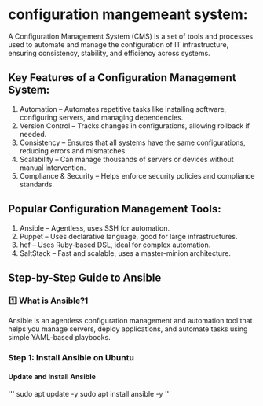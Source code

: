 # configuration mangemeant system:

A Configuration Management System (CMS) is a set of tools and processes used to automate and manage the configuration of IT infrastructure, ensuring consistency, stability, and efficiency across systems.

## Key Features of a Configuration Management System:

1. Automation – Automates repetitive tasks like installing software, configuring servers, and managing dependencies.
2. Version Control – Tracks changes in configurations, allowing rollback if needed.
3. Consistency – Ensures that all systems have the same configurations, reducing errors and mismatches.
4. Scalability – Can manage thousands of servers or devices without manual intervention.
5. Compliance & Security – Helps enforce security policies and compliance standards.

## Popular Configuration Management Tools:

1. Ansible – Agentless, uses SSH for automation.
2. Puppet – Uses declarative language, good for large infrastructures.
3. hef – Uses Ruby-based DSL, ideal for complex automation.
4. SaltStack – Fast and scalable, uses a master-minion architecture.

## Step-by-Step Guide to Ansible

### 1️⃣ What is Ansible?1️

Ansible is an agentless configuration management and automation tool that helps you manage servers, deploy applications, and automate tasks using simple YAML-based playbooks.

### Step 1: Install Ansible on Ubuntu
 
#### Update and Install Ansible

''' 
sudo apt update -y
sudo apt install ansible -y '''